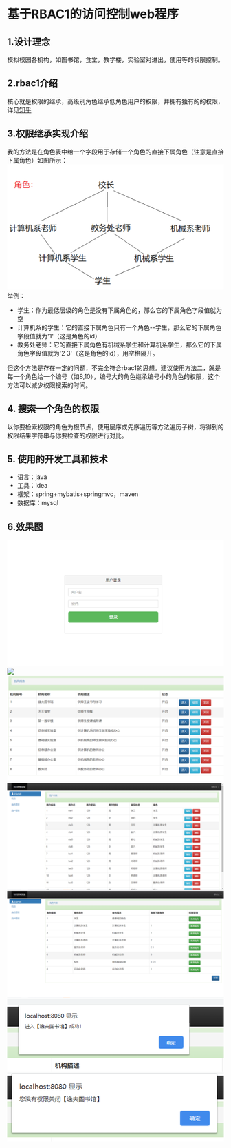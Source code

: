 # 基于RBAC1的访问控制web程序

## 1.设计理念
模拟校园各机构，如图书馆，食堂，教学楼，实验室对进出，使用等的权限控制。

## 2.rbac1介绍
核心就是权限的继承，高级别角色继承低角色用户的权限，并拥有独有的的权限，详见[知乎](https://zhuanlan.zhihu.com/p/91898362)

## 3.权限继承实现介绍
我的方法是在角色表中给一个字段用于存储一个角色的直接下属角色（注意是直接下属角色）如图所示：
![](https://github.com/Changshu135/rbac1/blob/master/iamgesOfResult/roles.png)  
举例：
* 学生：作为最低层级的角色是没有下属角色的，那么它的下属角色字段值就为空
* 计算机系的学生：它的直接下属角色只有一个角色--学生，那么它的下属角色字段值就为'1'（这是角色的id）
* 教务处老师：它的直接下属角色有机械系学生和计算机系学生，那么它的下属角色字段值就为'2 3'（这是角色的id），用空格隔开。

但这个方法是存在一定的问题，不完全符合rbac1的思想。建议使用方法二，就是每一个角色给一个编号（如8,10），编号大的角色继承编号小的角色的权限，这个方法可以减少权限搜索的时间。

## 4. 搜索一个角色的权限
以你要检索权限的角色为根节点，使用层序或先序遍历等方法遍历子树，将得到的权限结果字符串与你要检查的权限进行对比。

## 5. 使用的开发工具和技术
* 语言：java
* 工具：idea
* 框架：spring+mybatis+springmvc，maven
* 数据库：mysql

## 6.效果图
![](https://github.com/Changshu135/rbac1/blob/master/iamgesOfResult/登录界面.png)  
![](https://github.com/Changshu135/rbac1/blob/master/iamgesOfResult/主界面.png)  
![](https://github.com/Changshu135/rbac1/blob/master/iamgesOfResult/建筑界面.jpg)  
![](https://github.com/Changshu135/rbac1/blob/master/iamgesOfResult/用户管理界面.jpg)  
![](https://github.com/Changshu135/rbac1/blob/master/iamgesOfResult/角色管理界面.jpg)  
![](https://github.com/Changshu135/rbac1/blob/master/iamgesOfResult/操作成功.jpg)
![](https://github.com/Changshu135/rbac1/blob/master/iamgesOfResult/操作失败.jpg)  
